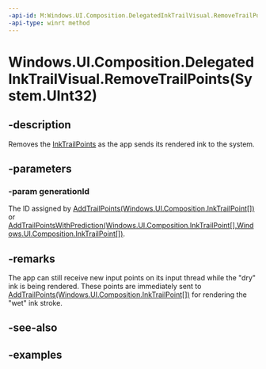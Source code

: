 ```yaml
---
-api-id: M:Windows.UI.Composition.DelegatedInkTrailVisual.RemoveTrailPoints(System.UInt32)
-api-type: winrt method
---
```


# Windows.UI.Composition.DelegatedInkTrailVisual.RemoveTrailPoints(System.UInt32)

<!--
public void RemoveTrailPoints (uint generationId);
-->

## -description

Removes the [InkTrailPoints](inktrailpoint.md) as the app sends its rendered ink to the system.

## -parameters

### -param generationId

The ID assigned by [AddTrailPoints(Windows.UI.Composition.InkTrailPoint[])](delegatedinktrailvisual_addtrailpoints_862908343.md) or [AddTrailPointsWithPrediction(Windows.UI.Composition.InkTrailPoint[],Windows.UI.Composition.InkTrailPoint[])](delegatedinktrailvisual_addtrailpointswithprediction_469104256.md).

## -remarks

The app can still receive new input points on its input thread while the "dry" ink is being rendered. These points are immediately sent to [AddTrailPoints(Windows.UI.Composition.InkTrailPoint[])](delegatedinktrailvisual_addtrailpoints_862908343.md) for rendering the "wet" ink stroke.

## -see-also

## -examples

